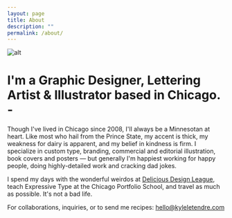 ```yaml
---
layout: page
title: About
description: ""
permalink: /about/
---
```


![alt](http://placekitten.com/464/618)

# I'm a Graphic Designer, Lettering Artist & Illustrator based in Chicago.<br>-

Though I've lived in Chicago since 2008, I'll always be a Minnesotan at heart. Like most who hail from the Prince State, my accent is thick, my weakness for dairy is apparent, and my belief in kindness is firm. I specialize in custom type, branding, commercial and editorial illustration, book covers and posters — but generally I'm happiest working for happy people, doing highly-detailed work and cracking dad jokes.

I spend my days with the wonderful weirdos at [Delicious Design League](#), teach Expressive Type at the Chicago Portfolio School, and travel as much as possible. It's not a bad life.

For collaborations, inquiries, or to send me recipes:
[hello@kyleletendre.com](#)
